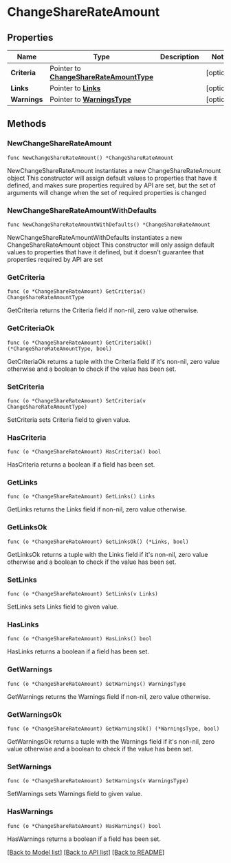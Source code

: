 # ChangeShareRateAmount

## Properties

Name | Type | Description | Notes
------------ | ------------- | ------------- | -------------
**Criteria** | Pointer to [**ChangeShareRateAmountType**](ChangeShareRateAmountType.md) |  | [optional] 
**Links** | Pointer to [**Links**](Links.md) |  | [optional] 
**Warnings** | Pointer to [**WarningsType**](WarningsType.md) |  | [optional] 

## Methods

### NewChangeShareRateAmount

`func NewChangeShareRateAmount() *ChangeShareRateAmount`

NewChangeShareRateAmount instantiates a new ChangeShareRateAmount object
This constructor will assign default values to properties that have it defined,
and makes sure properties required by API are set, but the set of arguments
will change when the set of required properties is changed

### NewChangeShareRateAmountWithDefaults

`func NewChangeShareRateAmountWithDefaults() *ChangeShareRateAmount`

NewChangeShareRateAmountWithDefaults instantiates a new ChangeShareRateAmount object
This constructor will only assign default values to properties that have it defined,
but it doesn't guarantee that properties required by API are set

### GetCriteria

`func (o *ChangeShareRateAmount) GetCriteria() ChangeShareRateAmountType`

GetCriteria returns the Criteria field if non-nil, zero value otherwise.

### GetCriteriaOk

`func (o *ChangeShareRateAmount) GetCriteriaOk() (*ChangeShareRateAmountType, bool)`

GetCriteriaOk returns a tuple with the Criteria field if it's non-nil, zero value otherwise
and a boolean to check if the value has been set.

### SetCriteria

`func (o *ChangeShareRateAmount) SetCriteria(v ChangeShareRateAmountType)`

SetCriteria sets Criteria field to given value.

### HasCriteria

`func (o *ChangeShareRateAmount) HasCriteria() bool`

HasCriteria returns a boolean if a field has been set.

### GetLinks

`func (o *ChangeShareRateAmount) GetLinks() Links`

GetLinks returns the Links field if non-nil, zero value otherwise.

### GetLinksOk

`func (o *ChangeShareRateAmount) GetLinksOk() (*Links, bool)`

GetLinksOk returns a tuple with the Links field if it's non-nil, zero value otherwise
and a boolean to check if the value has been set.

### SetLinks

`func (o *ChangeShareRateAmount) SetLinks(v Links)`

SetLinks sets Links field to given value.

### HasLinks

`func (o *ChangeShareRateAmount) HasLinks() bool`

HasLinks returns a boolean if a field has been set.

### GetWarnings

`func (o *ChangeShareRateAmount) GetWarnings() WarningsType`

GetWarnings returns the Warnings field if non-nil, zero value otherwise.

### GetWarningsOk

`func (o *ChangeShareRateAmount) GetWarningsOk() (*WarningsType, bool)`

GetWarningsOk returns a tuple with the Warnings field if it's non-nil, zero value otherwise
and a boolean to check if the value has been set.

### SetWarnings

`func (o *ChangeShareRateAmount) SetWarnings(v WarningsType)`

SetWarnings sets Warnings field to given value.

### HasWarnings

`func (o *ChangeShareRateAmount) HasWarnings() bool`

HasWarnings returns a boolean if a field has been set.


[[Back to Model list]](../README.md#documentation-for-models) [[Back to API list]](../README.md#documentation-for-api-endpoints) [[Back to README]](../README.md)


